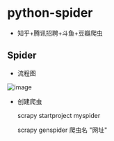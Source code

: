 # python-spider
+ 知乎+腾讯招聘+斗鱼+豆瓣爬虫

## Spider

+ 流程图

![image](D:\src\python-spider\Image\1.png)

+ 创建爬虫

  scrapy startproject myspider

  scrapy genspider 爬虫名 "网址"
